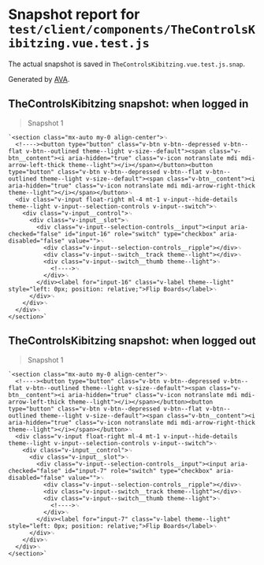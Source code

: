 # Snapshot report for `test/client/components/TheControlsKibitzing.vue.test.js`

The actual snapshot is saved in `TheControlsKibitzing.vue.test.js.snap`.

Generated by [AVA](https://avajs.dev).

## TheControlsKibitzing snapshot: when logged in

> Snapshot 1

    `<section class="mx-auto my-0 align-center">␊
      <!----><button type="button" class="v-btn v-btn--depressed v-btn--flat v-btn--outlined theme--light v-size--default"><span class="v-btn__content"><i aria-hidden="true" class="v-icon notranslate mdi mdi-arrow-left-thick theme--light"></i></span></button><button type="button" class="v-btn v-btn--depressed v-btn--flat v-btn--outlined theme--light v-size--default"><span class="v-btn__content"><i aria-hidden="true" class="v-icon notranslate mdi mdi-arrow-right-thick theme--light"></i></span></button>␊
      <div class="v-input float-right ml-4 mt-1 v-input--hide-details theme--light v-input--selection-controls v-input--switch">␊
        <div class="v-input__control">␊
          <div class="v-input__slot">␊
            <div class="v-input--selection-controls__input"><input aria-checked="false" id="input-16" role="switch" type="checkbox" aria-disabled="false" value="">␊
              <div class="v-input--selection-controls__ripple"></div>␊
              <div class="v-input--switch__track theme--light"></div>␊
              <div class="v-input--switch__thumb theme--light">␊
                <!---->␊
              </div>␊
            </div><label for="input-16" class="v-label theme--light" style="left: 0px; position: relative;">Flip Boards</label>␊
          </div>␊
        </div>␊
      </div>␊
    </section>`

## TheControlsKibitzing snapshot: when logged out

> Snapshot 1

    `<section class="mx-auto my-0 align-center">␊
      <!----><button type="button" class="v-btn v-btn--depressed v-btn--flat v-btn--outlined theme--light v-size--default"><span class="v-btn__content"><i aria-hidden="true" class="v-icon notranslate mdi mdi-arrow-left-thick theme--light"></i></span></button><button type="button" class="v-btn v-btn--depressed v-btn--flat v-btn--outlined theme--light v-size--default"><span class="v-btn__content"><i aria-hidden="true" class="v-icon notranslate mdi mdi-arrow-right-thick theme--light"></i></span></button>␊
      <div class="v-input float-right ml-4 mt-1 v-input--hide-details theme--light v-input--selection-controls v-input--switch">␊
        <div class="v-input__control">␊
          <div class="v-input__slot">␊
            <div class="v-input--selection-controls__input"><input aria-checked="false" id="input-7" role="switch" type="checkbox" aria-disabled="false" value="">␊
              <div class="v-input--selection-controls__ripple"></div>␊
              <div class="v-input--switch__track theme--light"></div>␊
              <div class="v-input--switch__thumb theme--light">␊
                <!---->␊
              </div>␊
            </div><label for="input-7" class="v-label theme--light" style="left: 0px; position: relative;">Flip Boards</label>␊
          </div>␊
        </div>␊
      </div>␊
    </section>`
